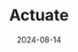 ---  
layout: startup_page  
title: "Actuate"  
id: "actuate.ai"  
permalink: "/actuateactuate.ai08142024/"  
website: "https://actuate.ai/"  
funding_round: ""  
funding_amount: "$11.5M"  
investors: "Gray Line Partners, Tribeca Venture Partners, Bling Capital, Tensility Venture Partners, Upside Partnership"  
about: "Actuate develops AI-powered computer vision technology for remote video guarding. Its solutions enhance security monitoring, threat detection, and operational efficiency by leveraging advanced algorithms to reduce the need for manual oversight. This allows for a significant reduction in false alarms and improved response times."  
markets: "Security, AI, Computer Vision, Cybersecurity, Artificial Intelligence & Machine Learning, Mobile"  
hq: "New York, New York, United States"  
founded_year: "2018"  
linkedin: "https://www.linkedin.com/company/actuateai"  
twitter: "https://twitter.com/actuateai"  
instagram: ""  
facebook: "https://www.facebook.com/actuateai"  
crunchbase: ""  
pitchbook: "https://pitchbook.com/profiles/company/264437-56"  

date_display: "14-Aug-2024"  
date: "2024-08-14"

# SEO Optimization  
meta_title: "Actuate -  Funding ($11.5M)"  
meta_description: "Actuate, Actuate develops AI-powered computer vision technology for remote video guarding. Its solutions enhance security monitoring, threat detection, and ope..."  
meta_keywords: "Actuate, Security, AI, Computer Vision, Cybersecurity, Artificial Intelligence & Machine Learning, Mobile,  funding"  
canonical_url: "https://startup.projectstartups.com/actuateactuate.ai08142024/"  
---